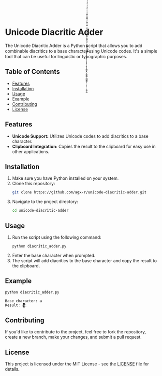 # Unicode Diacritic Adder

The Unicode Diacritic Adder is a Python script that allows you to add combinable diacritics to a base character̴̵̶̷̸̡̢̧̨̛̖̗̘̙̜̝̞̟̠̣̤̥̦̩̪̫̬̭̮̯̰̱̲̳̹̺̻̼͇͈͉͍͎̀́̂̃̄̅̆̇̈̉̊̋̌̍̎̏̐̑̒̓̔̽̾̿̀́͂̓̈́͆͊͋͌̕̚ͅ͏͓͔͕͖͙͚͐͑͒͗͛ͣͤͥͦͧͨͩͪͫͬͭͮͯ͘͜͟͢͝͞͠͡ using Unicode codes. It's a simple tool that can be useful for linguistic or typographic purposes.

## Table of Contents
- [Features](#features)
- [Installation](#installation)
- [Usage](#usage)
- [Example](#example)
- [Contributing](#contributing)
- [License](#license)

## Features

- **Unicode Support:** Utilizes Unicode codes to add diacritics to a base character.
- **Clipboard Integration:** Copies the result to the clipboard for easy use in other applications.

## Installation

1. Make sure you have Python installed on your system.
2. Clone this repository:
   ```bash
   git clone https://github.com/agx-r/unicode-diacritic-adder.git
   ```
3. Navigate to the project directory:
   ```bash
   cd unicode-diacritic-adder
   ```

## Usage

1. Run the script using the following command:
   ```bash
   python diacritic_adder.py
   ```
2. Enter the base character when prompted.
3. The script will add diacritics to the base character and copy the result to the clipboard.

## Example

```bash
python diacritic_adder.py
```

```
Base character: a
Result: à̴̵̶̷̸̡̢̧̨̛̖̗̘̙̜̝̞̟̠̣̤̥̦̩̪̫̬̭̮̯̰̱̲̳̹̺̻̼͇͈͉͍͎́̂̃̄̅̆̇̈̉̊̋̌̍̎̏̐̑̒̓̔̽̾̿̀́͂̓̈́͆͊͋͌̕̚ͅ͏͓͔͕͖͙͚͐͑͒͗͛ͣͤͥͦͧͨͩͪͫͬͭͮͯ͘͜͟͢͝͞͠͡
```

## Contributing

If you'd like to contribute to the project, feel free to fork the repository, create a new branch, make your changes, and submit a pull request.

## License

This project is licensed under the MIT License - see the [LICENSE](LICENSE) file for details.
